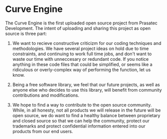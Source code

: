 # Curve Engine
The Curve Engine is the first uploaded open source project from Prasatec Development. The intent of uploading and sharing this project as open source is three part:

1. We want to recieve constructive criticizm for our coding techniques and methodologies. We have several project ideas on hold due to time constraints, and continuing to work full time jobs, and don't want to waste our time with unneccesary or redundant code. If you notice anything in these code files that could be simplified, or seems like a ridiculous or overly-complex way of performing the function, let us know.

2. Being a free software library, we feel that our future projects, as well as anyone else who decides to use this library, will benefit from community contributions and modifications.

3. We hope to find a way to contribute to the open source community. While, in all honesty, not all products we will release in the future will be open source, we do want to find a healthy balance between proprietary and closed source so that we can help the community, protect our trademarks and protect confidential information entered into our products from our end users.
